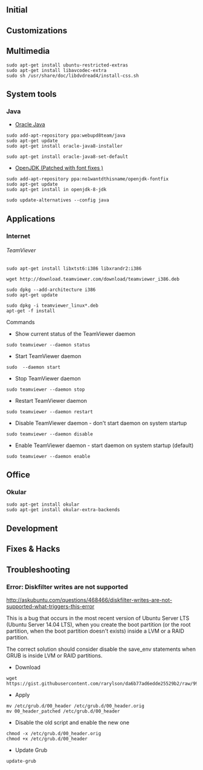 ## Initial
 
## Customizations

## Multimedia
```
sudo apt-get install ubuntu-restricted-extras
sudo apt-get install libavcodec-extra
sudo sh /usr/share/doc/libdvdread4/install-css.sh
```



## System tools

### Java
* [Oracle Java](http://www.webupd8.org/2012/09/install-oracle-java-8-in-ubuntu-via-ppa.html)
```
sudo add-apt-repository ppa:webupd8team/java
sudo apt-get update
sudo apt-get install oracle-java8-installer
```
```
sudo apt-get install oracle-java8-set-default
```
* [OpenJDK (Patched with font fixes )](http://www.webupd8.org/2013/06/install-openjdk-patched-with-font-fixes.html)
```
sudo add-apt-repository ppa:no1wantdthisname/openjdk-fontfix
sudo apt-get update
sudo apt-get install in openjdk-8-jdk
```

```
sudo update-alternatives --config java
```

## Applications
### Internet
###### TeamViever
```
sudo apt-get install libxtst6:i386 libxrandr2:i386
```
```
wget http://download.teamviewer.com/download/teamviewer_i386.deb
```
```
sudo dpkg --add-architecture i386
sudo apt-get update
```
```
sudo dpkg -i teamviewer_linux*.deb
apt-get -f install
```

Commands
- Show current status of the TeamViewer daemon
```
sudo teamviewer --daemon status
```
- Start TeamViewer daemon
```
sudo  --daemon start
```
- Stop TeamViewer daemon
```
sudo teamviewer --daemon stop
```
- Restart TeamViewer daemon
```
sudo teamviewer --daemon restart
```
- Disable TeamViewer daemon - don't start daemon on system startup
```
sudo teamviewer --daemon disable
```
- Enable TeamViewer daemon - start daemon on system startup (default)
```
sudo teamviewer --daemon enable
```
## Office
### Okular
```
sudo apt-get install okular
sudo apt-get install okular-extra-backends 
```

## Development

## Fixes & Hacks

## Troubleshooting
### Error:  Diskfilter writes are not supported

http://askubuntu.com/questions/468466/diskfilter-writes-are-not-supported-what-triggers-this-error

This is a bug that occurs in the most recent version of Ubuntu Server LTS (Ubuntu Server 14.04 LTS), when you create the boot partition (or the root partition, when the boot partition doesn't exists) inside a LVM or a RAID partition.

The correct solution should consider disable the save_env statements when GRUB is inside LVM or RAID partitions.

* Download
```
wget https://gist.githubusercontent.com/rarylson/da6b77ad6edde25529b2/raw/99f266a10e663e1829efc25eca6eddb9412c6fdc/00_header_patched
```
* Apply
```
mv /etc/grub.d/00_header /etc/grub.d/00_header.orig
mv 00_header_patched /etc/grub.d/00_header
```
* Disable the old script and enable the new one
```
chmod -x /etc/grub.d/00_header.orig
chmod +x /etc/grub.d/00_header
```
* Update Grub
```
update-grub
```
